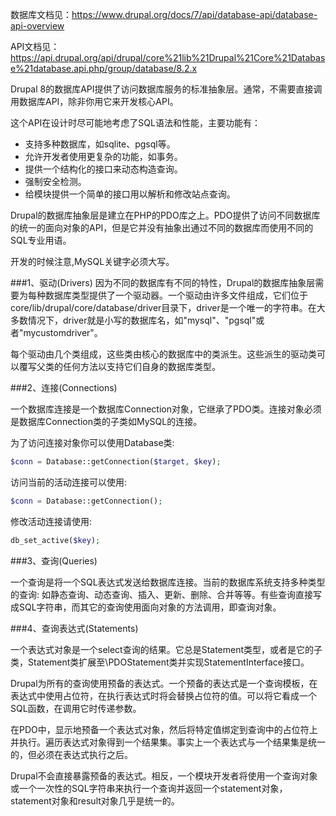 数据库文档见：https://www.drupal.org/docs/7/api/database-api/database-api-overview

API文档见：https://api.drupal.org/api/drupal/core%21lib%21Drupal%21Core%21Database%21database.api.php/group/database/8.2.x


Drupal 8的数据库API提供了访问数据库服务的标准抽象层。通常，不需要直接调用数据库API，除非你用它来开发核心API。

这个API在设计时尽可能地考虑了SQL语法和性能，主要功能有：

* 支持多种数据库，如sqlite、pgsql等。
* 允许开发者使用更复杂的功能，如事务。
* 提供一个结构化的接口来动态构造查询。
* 强制安全检测。
* 给模块提供一个简单的接口用以解析和修改站点查询。


Drupal的数据库抽象层是建立在PHP的PDO库之上。PDO提供了访问不同数据库的统一的面向对象的API，但是它并没有抽象出通过不同的数据库而使用不同的SQL专业用语。

开发的时候注意,MySQL关键字必须大写。 
 
###1、驱动(Drivers)
因为不同的数据库有不同的特性，Drupal的数据库抽象层需要为每种数据库类型提供了一个驱动器。一个驱动由许多文件组成，它们位于core/lib/drupal/core/database/driver目录下，driver是一个唯一的字符串。在大多数情况下，driver就是小写的数据库名，如"mysql"、"pgsql"或者"mycustomdriver"。

每个驱动由几个类组成，这些类由核心的数据库中的类派生。这些派生的驱动类可以覆写父类的任何方法以支持它们自身的数据库类型。

 
###2、连接(Connections)

一个数据库连接是一个数据库Connection对象，它继承了PDO类。连接对象必须是数据库Connection类的子类如MySQL的连接。

为了访问连接对象你可以使用Database类:

```php
$conn = Database::getConnection($target, $key);
```

访问当前的活动连接可以使用:

```php
$conn = Database::getConnection();
```

修改活动连接请使用:

```php
db_set_active($key);
```
 
###3、查询(Queries)

一个查询是将一个SQL表达式发送给数据库连接。当前的数据库系统支持多种类型的查询: 如静态查询、动态查询、插入、更新、删除、合并等等。有些查询直接写成SQL字符串，而其它的查询使用面向对象的方法调用，即查询对象。

 
###4、查询表达式(Statements)

一个表达式对象是一个select查询的结果。它总是Statement类型，或者是它的子类，Statement类扩展至\PDOStatement类并实现StatementInterface接口。

Drupal为所有的查询使用预备的表达式。一个预备的表达式是一个查询模板，在表达式中使用占位符，在执行表达式时将会替换占位符的值。可以将它看成一个SQL函数，在调用它时传递参数。

在PDO中，显示地预备一个表达式对象，然后将特定值绑定到查询中的占位符上并执行。遍历表达式对象得到一个结果集。事实上一个表达式与一个结果集是统一的，但必须在表达式执行之后。

Drupal不会直接暴露预备的表达式。相反，一个模块开发者将使用一个查询对象或一个一次性的SQL字符串来执行一个查询并返回一个statement对象，statement对象和result对象几乎是统一的。
